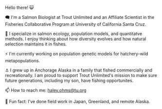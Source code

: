 
Hello there! 😺

🗨 I'm a Salmon Biologist at Trout Unlimited and an Affiliate Scientist in the Fisheries Collaborative Program at University of California Santa Cruz. 

🧮 I specialize in salmon ecology, population models, and quantitatve methods. 
I enjoy thinking about how diversity evolves and how natural selection maintains it in fishes. 

⚡ I'm currently working on population genetic models for hatchery-wild metapopulations.

⚓ I grew up in Anchorage Alaska in a family that fished commercially and recreationally. 
I am proud to support Trout Unlimited's mission to make sure future generations, including my son,
have fishing opportunites. 

📫 How to reach me: haley.ohms@tu.org

🎏 Fun fact: I've done field work in Japan, Greenland, and remote Alaska.

